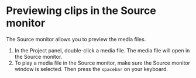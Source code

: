 # Previewing clips in the Source monitor

The Source monitor allows you to preview the media files.

1. In the Project panel, double-click a media file. The media file will open in the Source monitor.
2. To play a media file in the Source monitor, make sure the Source monitor window is selected. Then press the `spacebar` on your keyboard.


